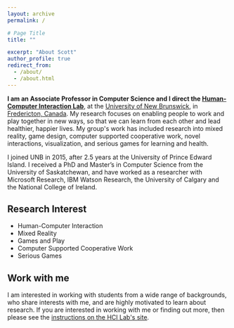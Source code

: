 ```yaml
---
layout: archive
permalink: /

# Page Title
title: ""

excerpt: "About Scott"
author_profile: true
redirect_from:
  - /about/
  - /about.html
---
```


**I am an Associate Professor in Computer Science and I direct the [Human-Computer Interaction Lab](htps://hci.cs.unb.ca)**, at the [University of New Brunswick](https://www.unb.ca), in [Fredericton, Canada](https://en.wikipedia.org/wiki/Fredericton). My research focuses on enabling people to work and play together in new ways, so that we can learn from each other and lead healthier, happier lives. My group's work has included research into mixed reality, game design, computer supported cooperative work, novel interactions, visualization, and serious games for learning and health. 

I joined UNB in 2015, after 2.5 years at the University of Prince Edward Island. I received a PhD and Master’s in Computer Science from the University of Saskatchewan, and have worked as a researcher with Microsoft Research, IBM Watson Research, the University of Calgary and the National College of Ireland.  

## Research Interest
- Human-Computer Interaction
- Mixed Reality
- Games and Play
- Computer Supported Cooperative Work
- Serious Games 

## Work with me
I am interested in working with students from a wide range of backgrounds, who share interests with me, and are highly motivated to learn about research. If you are interested in working with me or finding out more, then please see the [instructions on the HCI Lab's site](http://hcilab.github.io/join-us).
